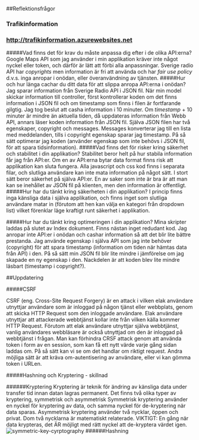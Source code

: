 
##Reflektionsfrågor
### Trafikinformation
### http://trafikinformation.azurewebsites.net

#####Vad finns det för krav du måste anpassa dig efter i de olika API:erna?
Google Maps API som jag använder i min applikation kräver inte något nyckel eller token, och därför är lätt att förbi alla anpassningar.
Sverige radio API har _copyrights_ men information är fri att använda och har _fair use policy_ d.v.s. inga anropar i onödan, eller överanvändning av tjänsten.
#####Hur och hur länga cachar du ditt data för att slippa anropa API:erna i onödan?
Jag sparar information från Sverige Radio API i JSON fil. När min model skickar information till controller, först kontrollerar koden om det finns information i JSON fil och om timestamp som finns i filen är fortfarande gilgtig.
Jag tog beslut att casha information i 10 minuter. Om _timestamp_ + 10 minuter är mindre än aktuella tiden, då uppdateras information från Webb API, annars läser koden information från JSON fil.
Själva JSON filen har två egenskaper, copyright och messages. Messages konverterar jag till en lista med meddelanden, tills i copyright egenskap sparar jag timestamp.
På så sätt optimerar jag koden (använder egenskap som inte behövs i JSON fil, för att spara tidsinformation).
#####Vad finns det för risker kring säkerhet och stabilitet i din applikation?
Stabilitet beror helt på hur stabila information får jag från API:er. Om en av API:erna bytar data format finns risk att applikation kan sluta fungera. Alla javascript och css kod finns i separata filar, och slutliga användare kan inte mata information på något sätt.
I stort sätt beror säkerhet på själva API:er. En av saker som inte är bra är att man kan se inehållet av JSON fil på klienten, men den information är offentligt.
#####Hur har du tänkt kring säkerheten i din applikation?
I princip finns inga känsliga data i själva applikation, och finns inget som slutliga användare matar in (förutom att hen kan välja en kategori från dropdown list) vilket förenklar läge kraftigt runt säkerhet i applikation.

#####Hur har du tänkt kring optimeringen i din applikation?
Mina skripter laddas på slutet av Index dokument. Finns nästan inget redudant kod. Jag anropar inte API:er i onödan och cashar information så att det blir lite bättre prestanda.
Jag använde egenskap i själva API som jag inte behöver (copyright) för att spara timestamp (information om tiden när hämtas data från API) i den. På så sätt min JSON fil blir lite mindre i jämförelse om jag skapade en ny egenskap i den.
Nackdelen är att koden blev lite mindre läsbart (timestamp i copyright?).

##Uppdatering

#####CSRF

CSRF (eng. Cross-Site Request Forgery) är en attack i vilken elak användare utnyttjar användare som är inloggad på någon tjänst eller webbplats, genom att skicka HTTP Request som den inloggade användare. Elak användare utnyttjar att attackerade webbtjänst kollar inte från vilken källa kommer HTTP Request. Förutom att elak användare utnyttjar själva webbtjänst, vanlig användares webbläsare är också utnyttjad om den är inloggad på webbtjänst i frågan. Man kan förhindra CRSF attack genom att använda token i form av en session, som kan få ett nytt värde varje gång sidan laddas om. På så sätt kan vi se om det handlar om riktigt request. Andra möjliga sätt är att kräva om-autentisering av användare, eller vi kan gömma token i URLen.


#####Hashning och Kryptering - skillnad

######Kryptering
Kryptering är teknik för ändring av känsliga data under transfer tid innan datan lagras permanent. Det finns två olika typer av kryptering, symmetrisk och asymmetrisk Symmetrisk kryptering använder en  nyckel för kryptering av data, och samma nyckel för de-kryptering när data sparas. Asymmetrisk kryptering använder två nycklar, öppen och privat. Dom två nycklarna är matematiskt relaterade.
VIKTIGT: En gång när data krypteras, det ÄR möjligt med rätt nyckel att de-kryptera värdet igen.
![symmetric-key-cyrptography](https://cloud.githubusercontent.com/assets/8629282/12337175/c3075fa8-bb08-11e5-8719-cfa28a6d6e50.jpg)
######Hashning





